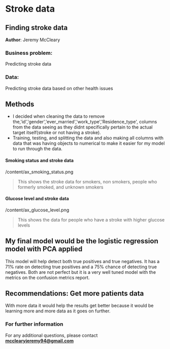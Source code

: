 # Stroke data
## Finding stroke data

**Author**: Jeremy McCleary

### Business problem:

Predicting stroke data


### Data:
Predicting stroke data based on other health issues


## Methods
- I decided when cleaning the data to remove the,'id','gender','ever_married','work_type','Residence_type', columns from the data seeing as they didnt specifically pertain to the actual target itself(stroke or not having a stroke).
- Training, testing, and splitting the data and also making all columns with data that was having objects to numerical to make it easier for my model to run through the data.



#### Smoking status and stroke data
/content/ax_smoking_status.png

> This shows the stroke data for smokers, non smokers, people who formerly smoked, and unknown smokers

#### Glucose level and stroke data
/content/ax_glucose_level.png

>This shows the data for people who have a stroke with higher glucose levels

## My final model would be the logistic regression model with PCA applied
This model will help detect both true positives and true negatives. It has a 71% rate on detecting true positives and a 75% chance of detecting true negatives. Both are not perfect but it is a very well tuned model with the metrics on the confusion metrics report.

## Recommendations: Get more patients data

With more data it would help the results get better because it would be learning more and more data as it goes on further.


### For further information


For any additional questions, please contact **mcclearyjeremy94@gmail.com**
